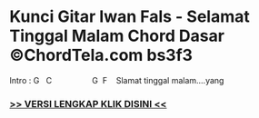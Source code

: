 
 # Kunci Gitar Iwan Fals - Selamat Tinggal Malam Chord Dasar ©ChordTela.com bs3f3


Intro : G   C                  G  F    Slamat tinggal malam....yang

###  <a href="https://shortlighzx.web.app?sq=Kunci Gitar Iwan Fals - Selamat Tinggal Malam Chord Dasar ©ChordTela.com"> >> VERSI LENGKAP KLIK DISINI << </a>
